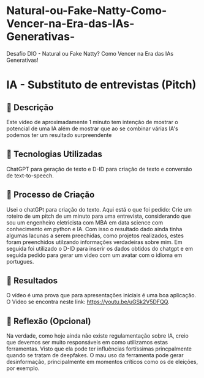 # Natural-ou-Fake-Natty-Como-Vencer-na-Era-das-IAs-Generativas-
Desafio DIO - Natural ou Fake Natty? Como Vencer na Era das IAs Generativas!
# IA - Substituto de entrevistas (Pitch)

## 📒 Descrição
Este vídeo de aproximadamente 1 minuto tem intenção de mostrar o potencial de uma IA além de mostrar que ao se combinar várias IA's podemos ter um resultado surpreendente

## 🤖 Tecnologias Utilizadas
ChatGPT para geração de texto e D-ID para criação de texto e conversão de text-to-speech.

## 🧐 Processo de Criação
Usei o chatGPt para criação do texto. Aqui está o que foi pedido:
Crie um roteiro de um pitch de um minuto para uma entrevista, considerando que sou um engenheiro eletricista com MBA em data science com conhecimento em python e IA.
Com isso o resultado dado ainda tinha algumas lacunas a serem preechidas, como projetos realizados, estes foram preenchidos utilzando informações verdadeiras sobre mim.
Em seguida foi utilizado o D-ID para inserir os dados obtidos do chatgpt e em seguida pedido para gerar um video com um avatar com o idioma em portugues.

## 🚀 Resultados
O vídeo é uma prova que para apresentações iniciais é uma boa aplicação. O Video se encontra neste link: https://youtu.be/uGSk2V5DFQQ.

## 💭 Reflexão (Opcional)
Na verdade, como hoje ainda não existe regulamentação sobre IA, creio que devemos ser muito responsáveis em como utilizamos estas ferramentas. Visto que ela pode ter influências fortíssimas princpalmente quando se tratam de deepfakes. O mau uso da ferramenta pode gerar desinformação, principalmente em momentos críticos como os de eleições, por exemplo.
